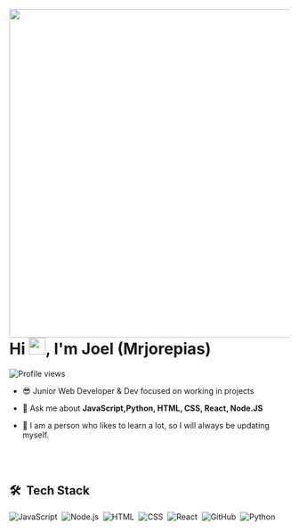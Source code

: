 <img align="right" height="590em" src="https://raw.githubusercontent.com/gist/mrjorepias/2218e66a1562630f7b35585966f52f8d/raw/ee6c6ea8a6c6f016df63fffabe7e62ff6ceed915/githubcard.svg"/>
<h1 align="left">Hi <img src="https://raw.githubusercontent.com/kaueMarques/kaueMarques/master/hi.gif" height="30px">, I'm Joel (Mrjorepias)</h1>
<p align="left"> <img src="https://komarev.com/ghpvc/?username=mrjorepias&color=blue" alt="Profile views" /> </p>

- 😎 Junior Web Developer & Dev focused on working in projects 

- 💬 Ask me about **JavaScript,Python, HTML, CSS, React, Node.JS**

- 🤔 I am a person who likes to learn a lot, so I will always be updating myself.




<br><br>

## 🛠 &nbsp;Tech Stack

![JavaScript](https://img.shields.io/badge/-JavaScript-05122A?style=flat&logo=javascript)&nbsp;
![Node.js](https://img.shields.io/badge/-Node.js-05122A?style=flat&logo=node.js)&nbsp;
![HTML](https://img.shields.io/badge/-HTML-05122A?style=flat&logo=HTML5)&nbsp;
![CSS](https://img.shields.io/badge/-CSS-05122A?style=flat&logo=CSS3&logoColor=1572B6)&nbsp;
![React](https://img.shields.io/badge/-React-05122A?style=flat&logo=react)&nbsp;
![GitHub](https://img.shields.io/badge/-GitHub-05122A?style=flat&logo=github)&nbsp;
![Python](https://img.shields.io/badge/-Python-05122A?style=flat&logo=Python&logoColor=1572B6)&nbsp;


